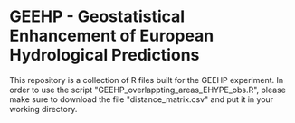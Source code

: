 # GEEHP - Geostatistical Enhancement of European Hydrological Predictions

This repository is a collection of R files built for the GEEHP experiment. 
In order to use the script "GEEHP_overlappting_areas_EHYPE_obs.R", please make sure to download the file "distance_matrix.csv" and put it in your working directory.  
